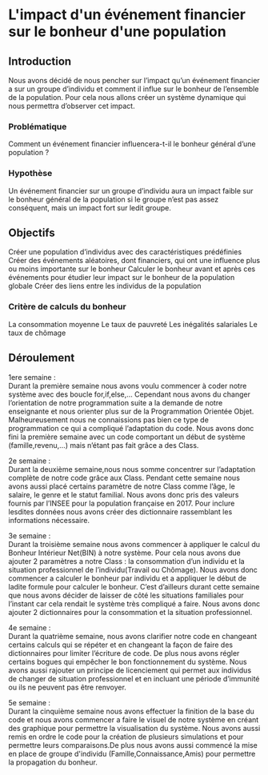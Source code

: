 # L'impact d'un événement financier sur le bonheur d'une population
## Introduction
Nous avons décidé de nous pencher sur l’impact qu’un événement financier a sur un groupe d’individu et comment il influe sur le bonheur de l’ensemble de la population. Pour cela nous allons créer un système dynamique qui nous permettra d’observer cet impact.

### Problématique
Comment un événement financier influencera-t-il le bonheur général d’une population ?

### Hypothèse
Un événement financier sur un groupe d’individu aura un impact faible sur le bonheur général de la population si le groupe n’est pas assez conséquent, mais un impact fort sur ledit groupe.

## Objectifs
Créer une population d’individus avec des caractéristiques prédéfinies Créer des événements aléatoires, dont financiers, qui ont une influence plus ou moins importante sur le bonheur Calculer le bonheur avant et après ces événements pour étudier leur impact sur le bonheur de la population globale Créer des liens entre les individus de la population

### Critère de calculs du bonheur
La consommation moyenne Le taux de pauvreté Les inégalités salariales Le taux de chômage

## Déroulement

1ere semaine :	
Durant la première semaine nous avons voulu commencer à coder notre système avec des boucle for,if,else,… Cependant nous avons du 
changer l’orientation de notre programmation suite a la demande de notre enseignante et nous orienter plus sur de la Programmation 
Orientée Objet. Malheureusement nous ne connaissions pas bien ce type de programmation ce qui a compliqué l’adaptation du code. 
Nous avons donc fini la première semaine avec un code comportant un début de système (famille,revenu,…) mais n’étant pas fait 
grâce a des Class.

2e semaine :	
Durant la deuxième semaine,nous nous somme concentrer sur l’adaptation complète de notre code grâce aux Class. Pendant cette semaine
nous avons aussi      placé certains paramètre de notre Class comme l’âge, le salaire, le genre et le statut familial. Nous avons 
donc pris des valeurs fournis par l’INSEE pour la population française en 2017. Pour inclure lesdites données nous avons créer des
dictionnaire rassemblant les informations nécessaire.

3e semaine :	
Durant la troisième semaine nous avons commencer à appliquer le calcul du Bonheur Intérieur Net(BIN) à notre système. Pour cela nous
avons due ajouter 2 paramètres a notre Class : la consommation d’un individu et la situation professionnel de l’individu(Travail ou 
Chômage). Nous avons donc commencer a calculer le bonheur par individu et a appliquer le début de ladite formule pour calculer le 
bonheur. C’est d’ailleurs durant cette semaine que nous avons décider de laisser de côté les situations familiales pour l’instant car
cela rendait le système très compliqué a faire. Nous avons donc ajouter 2 dictionnaires pour la consommation et la situation 
professionnel.

4e semaine :	
Durant la quatrième semaine, nous avons clarifier notre code en changeant certains calculs qui se répéter et en changeant la façon de
faire des dictionnaires pour limiter l’écriture de code. De plus nous avons régler certains bogues qui empêcher le bon fonctionnement
du système. Nous avons aussi rajouter un principe de licenciement qui permet aux individus de changer de situation professionnel et 
en incluant une période d’immunité ou ils ne peuvent pas être renvoyer.

5e semaine :	
Durant la cinquième semaine nous avons effectuer la finition de la base du code et nous avons commencer a faire le visuel de notre
système en créant des graphique pour permettre la visualisation du système. Nous avons aussi remis en ordre le code pour la création
de plusieurs simulations et pour permettre leurs comparaisons.De plus nous avons aussi commencé la mise en place de groupe d'individu
(Famille,Connaissance,Amis) pour permettre la propagation du bonheur.

